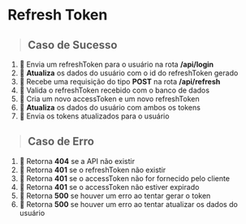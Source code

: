 # Refresh Token

> ## Caso de Sucesso
1. 🏁 Envia um refreshToken para o usuário na rota **/api/login**
2. 🏁 **Atualiza** os dados do usuário com o id do refreshToken gerado
3. 🏁 Recebe uma requisição do tipo **POST** na rota **/api/refresh**
4. 🏁 Valida o refreshToken recebido com o banco de dados
5. 🏁 Cria um novo accessToken e um novo refreshToken
6. 🏁 **Atualiza** os dados do usuário com ambos os tokens
7. 🏁 Envia os tokens atualizados para o usuário

> ## Caso de Erro
1. 🏁 Retorna **404** se a API não existir
2. 🏁 Retorna **401** se o refreshToken não existir
3. 🏁 Retorna **401** se o accessToken não for fornecido pelo cliente
4. 🏁 Retorna **401** se o accessToken não estiver expirado
5. 🏁 Retorna **500** se houver um erro ao tentar gerar o token
6. 🏁 Retorna **500** se houver um erro ao tentar atualizar os dados do usuário